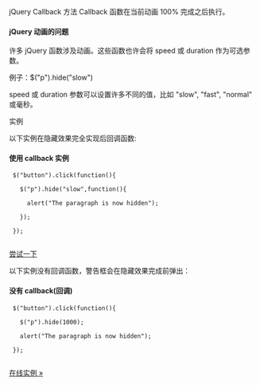  jQuery Callback 方法 
Callback 函数在当前动画 100% 完成之后执行。

 

#### jQuery 动画的问题

 许多 jQuery 函数涉及动画。这些函数也许会将 speed 或 duration 作为可选参数。

 例子：$("p").hide("slow")

 speed 或 duration 参数可以设置许多不同的值，比如 "slow", "fast", "normal" 或毫秒。

 实例

 以下实例在隐藏效果完全实现后回调函数:

  
#### 使用 callback 实例

 
```
 $("button").click(function(){

   $("p").hide("slow",function(){

     alert("The paragraph is now hidden");

   });

 });


```
 

[尝试一下 ](http://www.w3cschool.cc/try/try.php?filename=tryjquery_hide_callback) 

 以下实例没有回调函数，警告框会在隐藏效果完成前弹出：

  
#### 没有 callback(回调)

 
```
 $("button").click(function(){

   $("p").hide(1000);

   alert("The paragraph is now hidden");

 });


```
 

[在线实例 »](http://www.w3cschool.cc/try/try.php?filename=tryjquery_hide_no_callback) 

 

